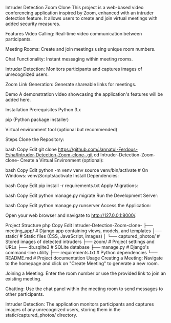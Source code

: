 Intruder Detection Zoom Clone
This project is a web-based video conferencing application inspired by Zoom, enhanced with an intruder detection feature. It allows users to create and join virtual meetings with added security measures.

Features
Video Calling: Real-time video communication between participants.

Meeting Rooms: Create and join meetings using unique room numbers.

Chat Functionality: Instant messaging within meeting rooms.

Intruder Detection: Monitors participants and captures images of unrecognized users.

Zoom Link Generation: Generate shareable links for meetings.

Demo
A demonstration video showcasing the application's features will be added here.

Installation
Prerequisites
Python 3.x

pip (Python package installer)

Virtual environment tool (optional but recommended)

Steps
Clone the Repository:

bash
Copy
Edit
git clone https://github.com/Jannatul-Ferdous-Esha/Intruder-Detection-Zoom-clone-.git
cd Intruder-Detection-Zoom-clone-
Create a Virtual Environment (optional):

bash
Copy
Edit
python -m venv venv
source venv/bin/activate  # On Windows: venv\Scripts\activate
Install Dependencies:

bash
Copy
Edit
pip install -r requirements.txt
Apply Migrations:

bash
Copy
Edit
python manage.py migrate
Run the Development Server:

bash
Copy
Edit
python manage.py runserver
Access the Application:

Open your web browser and navigate to http://127.0.0.1:8000/.

Project Structure
php
Copy
Edit
Intruder-Detection-Zoom-clone-
├── meeting_app/              # Django app containing views, models, and templates
├── static/                   # Static files (CSS, JavaScript, images)
│   └── captured_photos/      # Stored images of detected intruders
├── zoom/                     # Project settings and URLs
├── db.sqlite3                # SQLite database
├── manage.py                 # Django's command-line utility
├── requirements.txt          # Python dependencies
└── README.md                 # Project documentation
Usage
Creating a Meeting: Navigate to the homepage and click on "Create Meeting" to generate a new room.

Joining a Meeting: Enter the room number or use the provided link to join an existing meeting.

Chatting: Use the chat panel within the meeting room to send messages to other participants.

Intruder Detection: The application monitors participants and captures images of any unrecognized users, storing them in the static/captured_photos/ directory.
